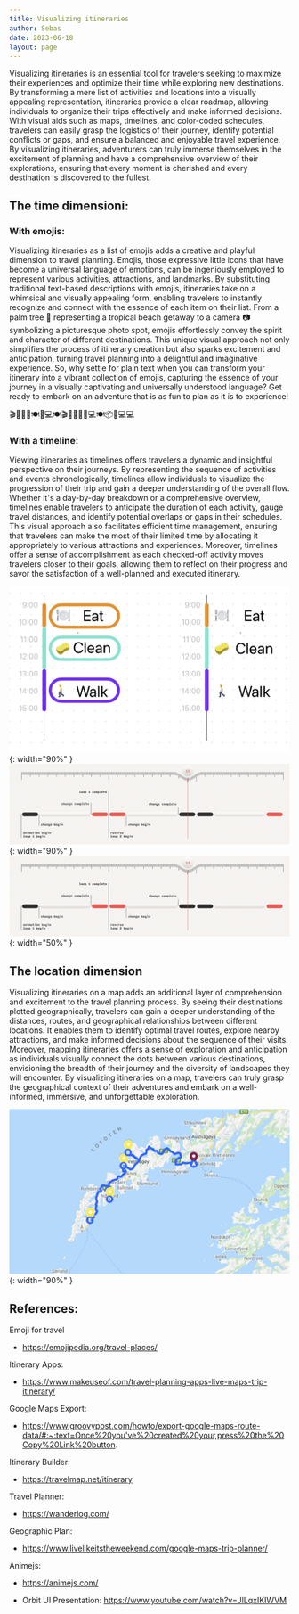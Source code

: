 ```yaml
---
title: Visualizing itineraries
author: Sebas
date: 2023-06-18
layout: page
---
```


Visualizing itineraries is an essential tool for travelers seeking to maximize their experiences and optimize their time while exploring new destinations. By transforming a mere list of activities and locations into a visually appealing representation, itineraries provide a clear roadmap, allowing individuals to organize their trips effectively and make informed decisions. With visual aids such as maps, timelines, and color-coded schedules, travelers can easily grasp the logistics of their journey, identify potential conflicts or gaps, and ensure a balanced and enjoyable travel experience. By visualizing itineraries, adventurers can truly immerse themselves in the excitement of planning and have a comprehensive overview of their explorations, ensuring that every moment is cherished and every destination is discovered to the fullest.

## The time dimensioni:

### With emojis:

Visualizing itineraries as a list of emojis adds a creative and playful dimension to travel planning. Emojis, those expressive little icons that have become a universal language of emotions, can be ingeniously employed to represent various activities, attractions, and landmarks. By substituting traditional text-based descriptions with emojis, itineraries take on a whimsical and visually appealing form, enabling travelers to instantly recognize and connect with the essence of each item on their list. From a palm tree 🌴 representing a tropical beach getaway to a camera 📷 symbolizing a picturesque photo spot, emojis effortlessly convey the spirit and character of different destinations. This unique visual approach not only simplifies the process of itinerary creation but also sparks excitement and anticipation, turning travel planning into a delightful and imaginative experience. So, why settle for plain text when you can transform your itinerary into a vibrant collection of emojis, capturing the essence of your journey in a visually captivating and universally understood language? Get ready to embark on an adventure that is as fun to plan as it is to experience!

🎬🚶🛒🚶🍽️🧽💻🍽️🎬🚶😴🚶🛒💻🍽️📦🧽💻💻

### With a timeline:

Viewing itineraries as timelines offers travelers a dynamic and insightful perspective on their journeys. By representing the sequence of activities and events chronologically, timelines allow individuals to visualize the progression of their trip and gain a deeper understanding of the overall flow. Whether it's a day-by-day breakdown or a comprehensive overview, timelines enable travelers to anticipate the duration of each activity, gauge travel distances, and identify potential overlaps or gaps in their schedules. This visual approach also facilitates efficient time management, ensuring that travelers can make the most of their limited time by allocating it appropriately to various attractions and experiences. Moreover, timelines offer a sense of accomplishment as each checked-off activity moves travelers closer to their goals, allowing them to reflect on their progress and savor the satisfaction of a well-planned and executed itinerary.


![](/assets/images/2023-06-19-visualizing-itineraries-img/image_timeline.png){: width="90%" }
![](/assets/images/2023-06-19-visualizing-itineraries-img/animejs.png){: width="90%" }
![](/assets/images/2023-06-19-visualizing-itineraries-img/animejs.png){: width="50%" }


## The location dimension

Visualizing itineraries on a map adds an additional layer of comprehension and excitement to the travel planning process. By seeing their destinations plotted geographically, travelers can gain a deeper understanding of the distances, routes, and geographical relationships between different locations. It enables them to identify optimal travel routes, explore nearby attractions, and make informed decisions about the sequence of their visits. Moreover, mapping itineraries offers a sense of exploration and anticipation as individuals visually connect the dots between various destinations, envisioning the breadth of their journey and the diversity of landscapes they will encounter. By visualizing itineraries on a map, travelers can truly grasp the geographical context of their adventures and embark on a well-informed, immersive, and unforgettable exploration.

![](/assets/images/2023-06-19-visualizing-itineraries-img/map_iti.png){: width="90%" }

## References:

Emoji for travel
- https://emojipedia.org/travel-places/

Itinerary Apps: 
- https://www.makeuseof.com/travel-planning-apps-live-maps-trip-itinerary/

Google Maps Export: 
- https://www.groovypost.com/howto/export-google-maps-route-data/#:~:text=Once%20you've%20created%20your,press%20the%20Copy%20Link%20button. 

Itinerary Builder:
- https://travelmap.net/itinerary 

Travel Planner: 
- https://wanderlog.com/

Geographic Plan:
- https://www.livelikeitstheweekend.com/google-maps-trip-planner/

Animejs:
- https://animejs.com/

- Orbit UI Presentation:
https://www.youtube.com/watch?v=JlLqxIKIWVM